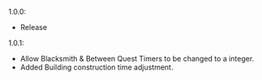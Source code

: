 1.0.0:  
- Release

1.0.1:
- Allow Blacksmith & Between Quest Timers to be changed to a integer.
- Added Building construction time adjustment.